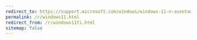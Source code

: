 ```yaml
---
redirect_to: https://support.microsoft.com/windows/windows-11-n-asentaminen-e0edbbfb-cfc5-4011-868b-2ce77ac7c70e
permalink: /r/windows11.html
redirect_from: /r/windows11fi.html
sitemap: false
---
```

